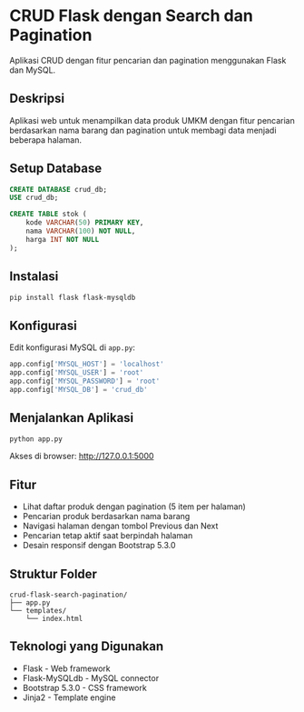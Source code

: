 # CRUD Flask dengan Search dan Pagination

Aplikasi CRUD dengan fitur pencarian dan pagination menggunakan Flask dan MySQL.

## Deskripsi

Aplikasi web untuk menampilkan data produk UMKM dengan fitur pencarian berdasarkan nama barang dan pagination untuk membagi data menjadi beberapa halaman.

## Setup Database

```sql
CREATE DATABASE crud_db;
USE crud_db;

CREATE TABLE stok (
    kode VARCHAR(50) PRIMARY KEY,
    nama VARCHAR(100) NOT NULL,
    harga INT NOT NULL
);
```


## Instalasi

```bash
pip install flask flask-mysqldb
```

## Konfigurasi

Edit konfigurasi MySQL di `app.py`:

```python
app.config['MYSQL_HOST'] = 'localhost'
app.config['MYSQL_USER'] = 'root'
app.config['MYSQL_PASSWORD'] = 'root'
app.config['MYSQL_DB'] = 'crud_db'
```

## Menjalankan Aplikasi

```bash
python app.py
```

Akses di browser: http://127.0.0.1:5000

## Fitur

- Lihat daftar produk dengan pagination (5 item per halaman)
- Pencarian produk berdasarkan nama barang
- Navigasi halaman dengan tombol Previous dan Next
- Pencarian tetap aktif saat berpindah halaman
- Desain responsif dengan Bootstrap 5.3.0

## Struktur Folder

```
crud-flask-search-pagination/
├── app.py
└── templates/
    └── index.html
```

## Teknologi yang Digunakan

- Flask - Web framework
- Flask-MySQLdb - MySQL connector
- Bootstrap 5.3.0 - CSS framework
- Jinja2 - Template engine

